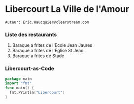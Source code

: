 # Libercourt La Ville de l'Amour

`Auteur: Eric.Waucquier@clearstream.com`

### Liste des restaurants
1. Baraque a frites de l'Ecole Jean Jaures
1. Baraque a frites de l'Eglise St Jean
1. Baraque a frites de Stade

### Libercourt-as-Code

```Go
package main
import "fmt"
func main() {
  fmt.Println("Libercourt")
}
```
